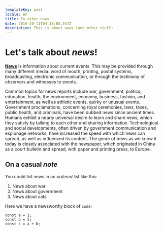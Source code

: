```yaml
---
templateKey: post
locale: en
title: In other news
date: 2019-10-11T04:18:08.547Z
description: This is about news (and other stuff)
---
```

# Let's **talk** about _news_!

[**News**](https://en.wikipedia.org/wiki/News) is information about current events. This may be provided through many different media: word of mouth, printing, postal systems, broadcasting, electronic communication, or through the testimony of observers and witnesses to events.

Common topics for news reports include war, government, politics, education, health, the environment, economy, business, fashion, and entertainment, as well as athletic events, quirky or unusual events. Government proclamations, concerning royal ceremonies, laws, taxes, public health, and criminals, have been dubbed news since ancient times. Humans exhibit a nearly universal desire to learn and share news, which they satisfy by talking to each other and sharing information. Technological and social developments, often driven by government communication and espionage networks, have increased the speed with which news can spread, as well as influenced its content. The genre of news as we know it today is closely associated with the newspaper, which originated in China as a court bulletin and spread, with paper and printing press, to Europe.

## On a casual _note_

You could list news in an _ordered_ list like this:

1. News about war
2. News about government
3. News about cats

Here we have a newsworthy block of `code`:

```
const a = 1;
const b = 2;
const c = a + b;
```
